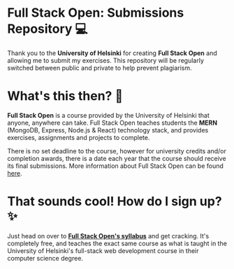 # Full Stack Open: Submissions Repository 💻

Thank you to the **University of Helsinki** for creating **Full Stack Open** and allowing me to submit my exercises. 
This repository will be regularly switched between public and private to help prevent plagiarism.


# What's this then? 🤔

**Full Stack Open** is a course provided by the University of Helsinki that anyone, anywhere can take. Full Stack Open teaches students the **MERN** (MongoDB, Express, Node.js & React) technology stack, and provides exercises, assignments and projects to complete. 

There is no set deadline to the course, however for university credits and/or completion awards, there is a date each year that the course should receive its final submissions. More information about Full Stack Open can be found [here](https://fullstackopen.com/en/about).

# That sounds cool! How do I sign up? ✨

Just head on over to **[Full Stack Open's syllabus](https://fullstackopen.com/en/)** and get cracking. It's completely free, and teaches the exact same course as what is taught in the University of Helsinki's full-stack web development course in their computer science degree.
